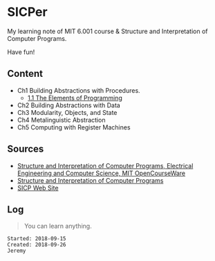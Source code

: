 # SICPer

My learning note of MIT 6.001 course &amp; Structure and Interpretation of Computer Programs. 

Have fun!

## Content

- Ch1 Building Abstractions with Procedures.
    - [1.1 The Elements of Programming](http://note.youdao.com/noteshare?id=86954a6b0433687c94e89d77df74799a&sub=78F45307D33B482798B35464C45F1B0D)
- Ch2 Building Abstractions with Data
- Ch3 Modularity, Objects, and State
- Ch4 Metalinguistic Abstraction
- Ch5 Computing with Register Machines 

## Sources

- [Structure and Interpretation of Computer Programs, Electrical Engineering and Computer Science, MIT OpenCourseWare](https://ocw.mit.edu/courses/electrical-engineering-and-computer-science/6-001-structure-and-interpretation-of-computer-programs-spring-2005/)
- [Structure and Interpretation of Computer Programs](https://mitpress.mit.edu/sites/default/files/sicp/full-text/book/book.html)
- [SICP Web Site](https://mitpress.mit.edu/sites/default/files/sicp/index.html)

## Log

> You can learn anything.

```
Started: 2018-09-15  
Created: 2018-09-26 
Jeremy
```
